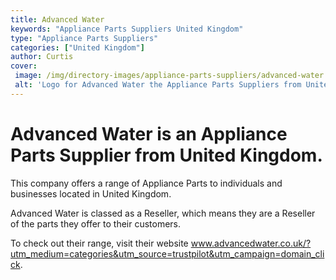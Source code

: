 ```yaml
---
title: Advanced Water
keywords: "Appliance Parts Suppliers United Kingdom"
type: "Appliance Parts Suppliers"
categories: ["United Kingdom"]
author: Curtis
cover: 
 image: /img/directory-images/appliance-parts-suppliers/advanced-water.webp
 alt: 'Logo for Advanced Water the Appliance Parts Suppliers from United Kingdom'
---
```


# Advanced Water is an Appliance Parts Supplier from United Kingdom.

This company offers a range of Appliance Parts to individuals and businesses located in United Kingdom.

Advanced Water is classed as a Reseller, which means they are a Reseller of the parts they offer to their customers.

To check out their range, visit their website www.advancedwater.co.uk/?utm_medium=categories&utm_source=trustpilot&utm_campaign=domain_click.
